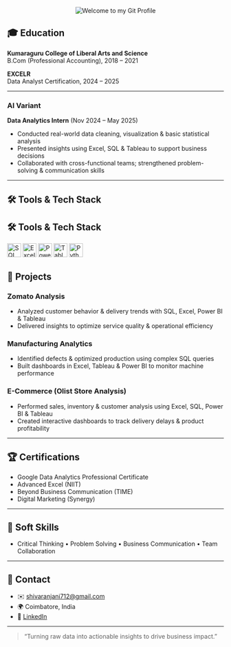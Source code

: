 
<p align="center">
  <img src="https://img.shields.io/badge/HEY_WELCOME_TO_MY_GIT_PROFILE-🎉_FEEL_FREE_TO_EXPLORE-blue?style=for-the-badge&logo=github" alt="Welcome to my Git Profile"/>
</p>

## 🎓 Education

**Kumaraguru College of Liberal Arts and Science**  
B.Com (Professional Accounting), 2018 – 2021  

**EXCELR**  
Data Analyst Certification, 2024 – 2025  

---

### AI Variant  
**Data Analytics Intern** (Nov 2024 – May 2025)  
- Conducted real-world data cleaning, visualization & basic statistical analysis  
- Presented insights using Excel, SQL & Tableau to support business decisions  
- Collaborated with cross-functional teams; strengthened problem-solving & communication skills  
---

## 🛠 Tools & Tech Stack
## 🛠 Tools & Tech Stack

<img src="https://img.shields.io/badge/SQL-005CDB?style=flat&logo=mysql&logoColor=white" alt="SQL" height="32" />  
<img src="https://img.shields.io/badge/Excel-217346?style=flat&logo=microsoft-excel&logoColor=white" alt="Excel" height="32" />  
<img src="https://img.shields.io/badge/Power%20BI-F2C811?style=flat&logo=microsoft-power-bi&logoColor=black" alt="Power BI" height="32" />  
<img src="https://img.shields.io/badge/Tableau-E97627?style=flat&logo=tableau&logoColor=white" alt="Tableau" height="32" />  
<img src="https://img.shields.io/badge/Python-3776AB?style=flat&logo=python&logoColor=white" alt="Python" height="32" />



## 🚀 Projects

### Zomato Analysis  
- Analyzed customer behavior & delivery trends with SQL, Excel, Power BI & Tableau  
- Delivered insights to optimize service quality & operational efficiency  

### Manufacturing Analytics  
- Identified defects & optimized production using complex SQL queries  
- Built dashboards in Excel, Tableau & Power BI to monitor machine performance  

### E-Commerce (Olist Store Analysis)  
- Performed sales, inventory & customer analysis using Excel, SQL, Power BI & Tableau  
- Created interactive dashboards to track delivery delays & product profitability  

---

## 🏆 Certifications

- Google Data Analytics Professional Certificate  
- Advanced Excel (NIIT)  
- Beyond Business Communication (TIME)  
- Digital Marketing (Synergy)  

---

## 🤝 Soft Skills

- Critical Thinking  •  Problem Solving  •  Business Communication  •  Team Collaboration  

---
## 📇 Contact

- ✉️ [shivaranjani712@gmail.com](mailto:shivaranjani712@gmail.com)  
- 🌍 Coimbatore, India  
- 🔗 [LinkedIn](http://www.linkedin.com/in/shivaranjani-p-5672731a6)  

---


> “Turning raw data into actionable insights to drive business impact.”

